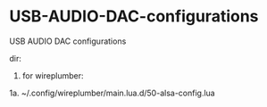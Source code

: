 # USB-AUDIO-DAC-configurations

USB AUDIO DAC configurations

dir:

  1. for wireplumber:

  1a. ~/.config/wireplumber/main.lua.d/50-alsa-config.lua
